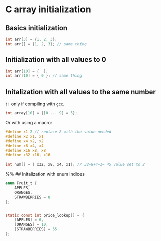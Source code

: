 # C array initialization

## Basics initialization

```c
int arr[3] = {1, 2, 3};
int arr[] = {1, 2, 3}; // same thing
```

## Initialization with all values to 0

```c
int arr[10] = {  };
int arr[10] = { 0 }; // same thing
```

## Initalization with all values to the same number

`!!` only if compiling with `gcc`.

```c
int array[10] = {[0 ... 9] = 5};
```
Or with using a macro:

```c
#define x1 2 // replace 2 with the value needed
#define x2 x1, x1 
#define x4 x2, x2 
#define x8 x4, x4 
#define x16 x8, x8 
#define x32 x16, x16 

int num[] = { x32, x8, x4, x1}; // 32+8+4+1= 45 value set to 2
```

%% ## Initalization with enum indices

```c
enum Fruit_t {
    APPLES,
    ORANGES,
    STRAWBERRIES = 8
};


static const int price_lookup[] = {
    [APPLES] = 6,
    [ORANGES] = 10,
    [STRAWBERRIES] = 55
};

```
